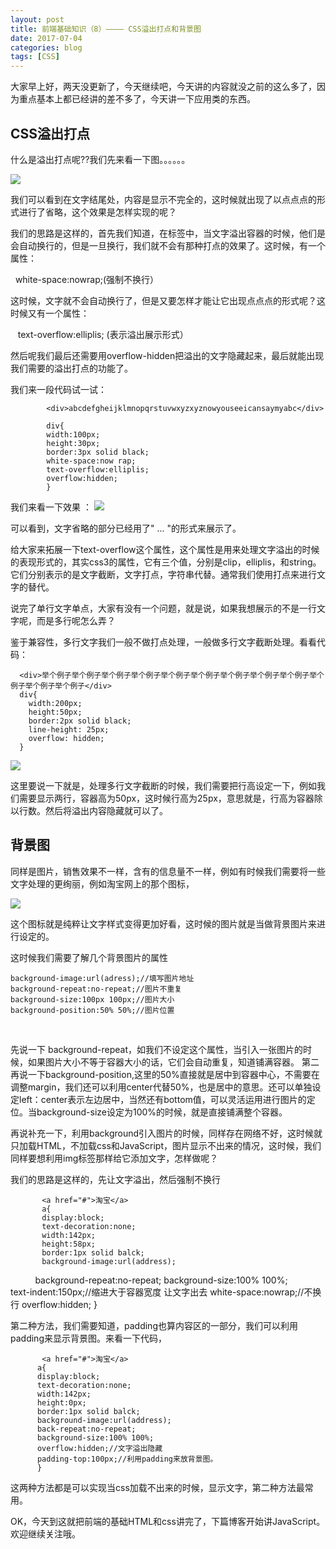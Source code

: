 ```yaml
---
layout: post
title: 前端基础知识（8）———— CSS溢出打点和背景图
date: 2017-07-04
categories: blog
tags: [CSS]
---
```


大家早上好，两天没更新了，今天继续吧，今天讲的内容就没之前的这么多了，因为重点基本上都已经讲的差不多了，今天讲一下应用类的东西。

## CSS溢出打点

什么是溢出打点呢??我们先来看一下图。。。。。。

<img src="http://os310ujuc.bkt.clouddn.com/code.PNG">

我们可以看到在文字结尾处，内容是显示不完全的，这时候就出现了以点点点的形式进行了省略，这个效果是怎样实现的呢？

我们的思路是这样的，首先我们知道，在标签中，当文字溢出容器的时候，他们是会自动换行的，但是一旦换行，我们就不会有那种打点的效果了。这时候，有一个属性：

    white-space:nowrap;(强制不换行）
    

这时候，文字就不会自动换行了，但是又要怎样才能让它出现点点点的形式呢？这时候又有一个属性：

    text-overflow:elliplis; (表示溢出展示形式）
    

然后呢我们最后还需要用overflow-hidden把溢出的文字隐藏起来，最后就能出现我们需要的溢出打点的功能了。

我们来一段代码试一试：

            <div>abcdefgheijklmnopqrstuvwxyzxyznowyouseeicansaymyabc</div>
          
            div{
            width:100px;
            height:30px;
            border:3px solid black;
            white-space:now rap;
            text-overflow:elliplis;
            overflow:hidden;
            }

我们来看一下效果 ：
<img src="http://os310ujuc.bkt.clouddn.com/overfolw.PNG">

可以看到，文字省略的部分已经用了" ... "的形式来展示了。

给大家来拓展一下text-overflow这个属性，这个属性是用来处理文字溢出的时候的表现形式的，其实css3的属性，它有三个值，分别是clip，elliplis，和string。
它们分别表示的是文字截断，文字打点，字符串代替。通常我们使用打点来进行文字的替代。

说完了单行文字单点，大家有没有一个问题，就是说，如果我想展示的不是一行文字呢，而是多行呢怎么弄？

鉴于兼容性，多行文字我们一般不做打点处理，一般做多行文字截断处理。看看代码：

      <div>举个例子举个例子举个例子举个例子举个例子举个例子举个例子举个例子举个例子举个例子举个例子举个例子</div>
      div{
        width:200px;
        height:50px;
        border:2px solid black;
        line-height: 25px;
        overflow: hidden;
      }

<img src="http://os310ujuc.bkt.clouddn.com/oththh.PNG">

这里要说一下就是，处理多行文字截断的时候，我们需要把行高设定一下，例如我们需要显示两行，容器高为50px，这时候行高为25px，意思就是，行高为容器除以行数。然后将溢出内容隐藏就可以了。

## 背景图

同样是图片，销售效果不一样，含有的信息量不一样，例如有时候我们需要将一些文字处理的更绚丽，例如淘宝网上的那个图标，

<img src="http://os310ujuc.bkt.clouddn.com/tb.PNG">

这个图标就是纯粹让文字样式变得更加好看，这时候的图片就是当做背景图片来进行设定的。

这时候我们需要了解几个背景图片的属性


    background-image:url(adress);//填写图片地址
    background-repeat:no-repeat;//图片不重复
    background-size:100px 100px;//图片大小
    background-position:50% 50%;//图片位置
  
  
先说一下 background-repeat，如我们不设定这个属性，当引入一张图片的时候，如果图片大小不等于容器大小的话，它们会自动重复，知道铺满容器。
第二再说一下background-position,这里的50%直接就是居中到容器中心，不需要在调整margin，我们还可以利用center代替50%，也是居中的意思。还可以单独设定left：center表示左边居中，当然还有bottom值，可以灵活运用进行图片的定位。当background-size设定为100%的时候，就是直接铺满整个容器。

再说补充一下，利用background引入图片的时候，同样存在网络不好，这时候就只加载HTML，不加载css和JavaScript，图片显示不出来的情况，这时候，我们同样要想利用img标签那样给它添加文字，怎样做呢？

我们的思路是这样的，先让文字溢出，然后强制不换行

           <a href="#">淘宝</a>
           a{
           display:block;
           text-decoration:none;
           width:142px;
           height:58px;
           border:1px solid balck;
           background-image:url(address);
           background-repeat:no-repeat;
           background-size:100% 100%;            
           text-indent:150px;//缩进大于容器宽度 让文字出去 
           white-space:nowrap;//不换行
           overflow:hidden;
           }

第二种方法，我们需要知道，padding也算内容区的一部分，我们可以利用padding来显示背景图。来看一下代码，



           <a href="#">淘宝</a>
          a{
          display:block;
          text-decoration:none;
          width:142px;
          height:0px;
          border:1px solid balck;
          background-image:url(address);
          back-repeat:no-repeat;
          background-size:100% 100%;            
          overflow:hidden;//文字溢出隐藏
          padding-top:100px;//利用padding来放背景图。
          }   



这两种方法都是可以实现当css加载不出来的时候，显示文字，第二种方法最常用。

OK，今天到这就把前端的基础HTML和css讲完了，下篇博客开始讲JavaScript。欢迎继续关注哦。

    
    
    
    
 
    
